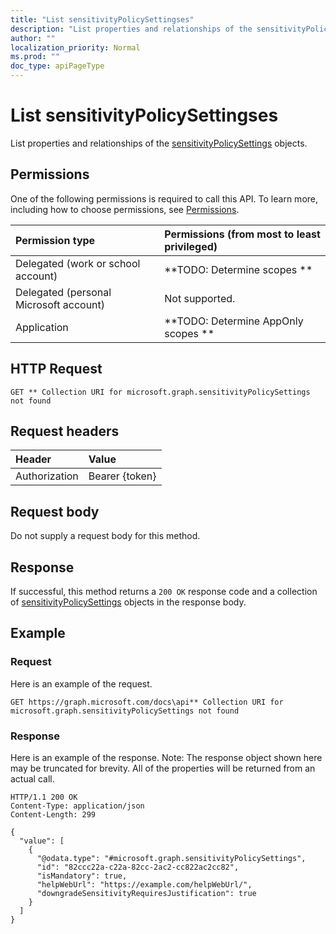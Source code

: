 ```yaml
---
title: "List sensitivityPolicySettingses"
description: "List properties and relationships of the sensitivityPolicySettings objects."
author: ""
localization_priority: Normal
ms.prod: ""
doc_type: apiPageType
---
```


# List sensitivityPolicySettingses

List properties and relationships of the [sensitivityPolicySettings](../resources/sensitivitypolicysettings.md) objects.

## Permissions
One of the following permissions is required to call this API. To learn more, including how to choose permissions, see [Permissions](/concepts/permissions-reference.md).

|Permission type|Permissions (from most to least privileged)|
|:---|:---|
|Delegated (work or school account)|**TODO: Determine scopes **|
|Delegated (personal Microsoft account)|Not supported.|
|Application|**TODO: Determine AppOnly scopes **|

## HTTP Request
<!-- {
  "blockType": "ignored"
}
-->
``` http
GET ** Collection URI for microsoft.graph.sensitivityPolicySettings not found
```

## Request headers
|Header|Value|
|:---|:---|
|Authorization|Bearer {token}|

## Request body
Do not supply a request body for this method.

## Response
If successful, this method returns a `200 OK` response code and a collection of [sensitivityPolicySettings](../resources/sensitivitypolicysettings.md) objects in the response body.

## Example

### Request
Here is an example of the request.
<!-- {
  "blockType": "request",
  "name": "get_sensitivitypolicysettings"
}
-->
``` http
GET https://graph.microsoft.com/docs\api** Collection URI for microsoft.graph.sensitivityPolicySettings not found
```

### Response
Here is an example of the response. Note: The response object shown here may be truncated for brevity. All of the properties will be returned from an actual call.
<!-- {
  "blockType": "response",
  "truncated": true,
  "@odata.type": "collection(microsoft.graph.sensitivitypolicysettings)"
}
-->
``` http
HTTP/1.1 200 OK
Content-Type: application/json
Content-Length: 299

{
  "value": [
    {
      "@odata.type": "#microsoft.graph.sensitivityPolicySettings",
      "id": "82ccc22a-c22a-82cc-2ac2-cc822ac2cc82",
      "isMandatory": true,
      "helpWebUrl": "https://example.com/helpWebUrl/",
      "downgradeSensitivityRequiresJustification": true
    }
  ]
}
```

